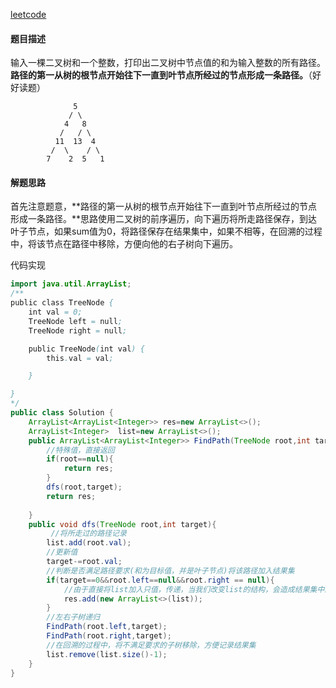 [leetcode](https://leetcode-cn.com/problems/er-cha-shu-zhong-he-wei-mou-yi-zhi-de-lu-jing-lcof/)

#### 题目描述

输入一棵二叉树和一个整数，打印出二叉树中节点值的和为输入整数的所有路径。**路径的第一从树的根节点开始往下一直到叶节点所经过的节点形成一条路径。**（好好读题）

```
              5
             / \
            4   8
           /   / \
          11  13  4
         /  \    / \
        7    2  5   1
```

#### 解题思路

首先注意题意，**路径的第一从树的根节点开始往下一直到叶节点所经过的节点形成一条路径。**思路使用二叉树的前序遍历，向下遍历将所走路径保存，到达叶子节点，如果sum值为0，将路径保存在结果集中，如果不相等，在回溯的过程中，将该节点在路径中移除，方便向他的右子树向下遍历。

代码实现

```java
import java.util.ArrayList;
/**
public class TreeNode {
    int val = 0;
    TreeNode left = null;
    TreeNode right = null;

    public TreeNode(int val) {
        this.val = val;

    }

}
*/
public class Solution {
    ArrayList<ArrayList<Integer>> res=new ArrayList<>();
    ArrayList<Integer>  list=new ArrayList<>();
    public ArrayList<ArrayList<Integer>> FindPath(TreeNode root,int target) {
        //特殊值，直接返回
        if(root==null){
            return res;
        }
        dfs(root,target);
        return res;
       
    }
    public void dfs(TreeNode root,int target){
         //将所走过的路径记录
        list.add(root.val);
        //更新值
        target-=root.val;
        //判断是否满足路径要求(和为目标值，并是叶子节点)将该路径加入结果集
        if(target==0&&root.left==null&&root.right == null){
            //由于直接将list加入只值，传递，当我们改变list的结构，会造成结果集中的元素变化
            res.add(new ArrayList<>(list));
        }
        //左右子树递归
        FindPath(root.left,target);
        FindPath(root.right,target);
        //在回溯的过程中，将不满足要求的子树移除，方便记录结果集
        list.remove(list.size()-1);
    }
}
```

